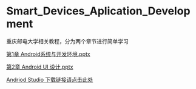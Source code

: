 # Smart_Devices_Aplication_Development

重庆邮电大学相关教程，分为两个章节进行简单学习

[第1章 Android系统与开发环境.pptx](https://github.com/Rory-luo/Smart_Devices_Aplication_Development/releases/download/V1.0/Part.1Android.System.and.Develop.Enviroment.pptx)

[第2章 Android UI 设计.pptx](https://github.com/Rory-luo/Smart_Devices_Aplication_Development/releases/download/V1.0/Part.2.Android.UI.Design.pptx)

[Andriod Studio 下载链接请点击此处](https://github.com/Rory-luo/Smart_Devices_Aplication_Development/releases/download/V1.0/android-studio-ide-201.7042882-windows.exe)
